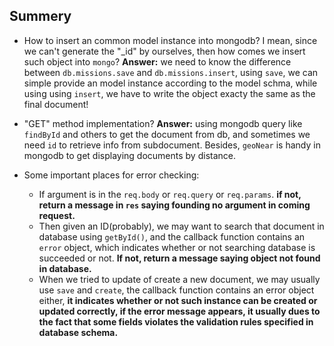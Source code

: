 ## Summery

- How to insert an common model instance into mongodb? I mean, since we can't generate the "_id" by ourselves, then how comes we insert such object into `mongo`? **Answer:** we need to know the difference between `db.missions.save` and `db.missions.insert`, using `save`, we can simple provide an model instance according to the model schma, while using using `insert`, we have to write the object exacty the same as the final document! 

- "GET" method implementation? **Answer:** using mongodb query like `findById` and others to get the document from db, and sometimes we need `id` to retrieve info from subdocument. Besides, `geoNear` is handy in mongodb to get displaying documents by distance.

- Some important places for error checking: 
  - If argument is in the `req.body` or `req.query` or `req.params`. **if not, return a message in `res` saying founding no argument in coming request.**
  - Then given an ID(probably), we may want to search that document in database using `getById()`, and the callback function contains an `error` object, which indicates whether or not searching database is succeeded or not. **If not, return a message saying object not found in database.**
  - When we tried to update of create a new document, we may usually use `save` and `create`, the callback function contains an error object either, **it indicates whether or not such instance can be created or updated correctly, if the error message appears, it usually dues to the fact that some fields violates the validation rules specified in database schema.**